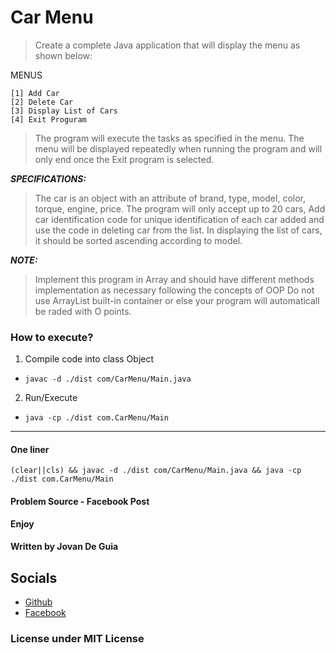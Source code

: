 # Car Menu

> Create a complete Java application that will display the menu as shown below:

MENUS

```
[1] Add Car
[2] Delete Car
[3] Display List of Cars
[4] Exit Proguram
```

> The program will execute the tasks as specified in the menu.
> The menu will be displayed repeatedly when running the program and will only end once the Exit program is selected.

***SPECIFICATIONS:***
> The car is an object with an attribute of brand, type, model, color, torque, engine, price.
> The program will only accept up to 20 cars, Add car identification code for unique
> identification of each car added and use the code in deleting car from the list.
> In displaying the list of cars, it should be sorted ascending according to model.
  
***NOTE:***
> Implement this program in Array and should have different methods implementation
> as necessary following the concepts of OOP Do not use ArrayList built-in container
> or else your program will automaticall be raded with O points.


### How to execute?
 1. Compile code into class Object
   - `javac -d ./dist com/CarMenu/Main.java`
 
 2. Run/Execute
   - `java -cp ./dist com.CarMenu/Main`
 
----
#### One liner
  `(clear||cls) && javac -d ./dist com/CarMenu/Main.java && java -cp ./dist com.CarMenu/Main`


#### Problem Source - Facebook Post

****Enjoy****

#### Written by Jovan De Guia

## Socials

- [Github](https://github.com/jxmked)
- [Facebook](https://www.facebook.com/deguia25)

### License under MIT License
